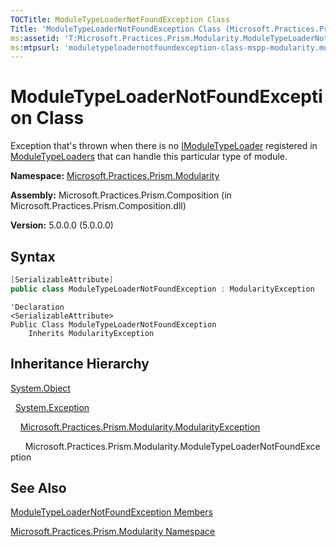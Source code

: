 ```yaml
---
TOCTitle: ModuleTypeLoaderNotFoundException Class
Title: 'ModuleTypeLoaderNotFoundException Class (Microsoft.Practices.Prism.Modularity)'
ms:assetid: 'T:Microsoft.Practices.Prism.Modularity.ModuleTypeLoaderNotFoundException'
ms:mtpsurl: 'moduletypeloadernotfoundexception-class-mspp-modularity.md'
---
```


# ModuleTypeLoaderNotFoundException Class

Exception that's thrown when there is no [IModuleTypeLoader](imoduletypeloader-interface-mspp-modularity.md) registered in [ModuleTypeLoaders](modulemanager-moduletypeloaders-property-mspp-modularity.md) that can handle this particular type of module.

**Namespace:** [Microsoft.Practices.Prism.Modularity](mspp-modularity-namespace.md)

**Assembly:** Microsoft.Practices.Prism.Composition (in Microsoft.Practices.Prism.Composition.dll)

**Version:** 5.0.0.0 (5.0.0.0)

## Syntax

```C#
[SerializableAttribute]
public class ModuleTypeLoaderNotFoundException : ModularityException
```

```VB
'Declaration
<SerializableAttribute>
Public Class ModuleTypeLoaderNotFoundException
	Inherits ModularityException
```

## Inheritance Hierarchy

[System.Object](http://msdn.microsoft.com/en-us/library/e5kfa45b)

  [System.Exception](http://msdn.microsoft.com/en-us/library/c18k6c59)

    [Microsoft.Practices.Prism.Modularity.ModularityException](modularityexception-class-mspp-modularity.md)

      Microsoft.Practices.Prism.Modularity.ModuleTypeLoaderNotFoundException

## See Also

[ModuleTypeLoaderNotFoundException Members](moduletypeloadernotfoundexception-members-mspp-modularity.md)

[Microsoft.Practices.Prism.Modularity Namespace](mspp-modularity-namespace.md)
